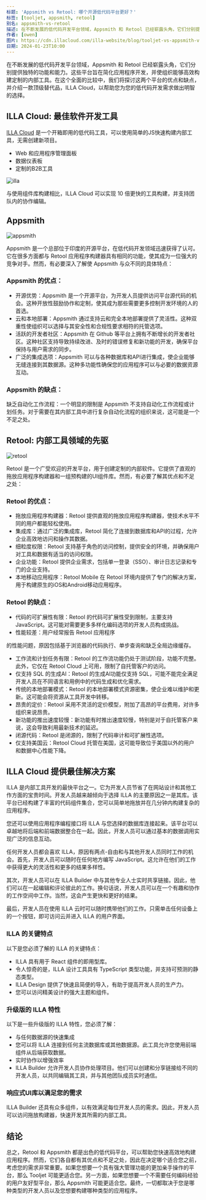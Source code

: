 ```yaml
---
标题: 'Appsmith vs Retool: 哪个开源低代码平台更好？'
标签: [tooljet, appsmith, retool]
别名: appsmith-vs-retool
描述: 在不断发展的低代码开发平台领域，Appsmith 和 Retool 已经崭露头角，它们分别提供独特的功能和能力。这些平台旨在简化应用程序开发，并使组织能够高效构建定制的内部工具。在这个全面的比较中，我们将探讨这两个平台的优点和缺点，并介绍一款顶级替代品，ILLA Cloud，以帮助您为您的低代码开发需求做出明智的选择。
作者: [owen]
图片: https://cdn.illacloud.com/illa-website/blog/tooljet-vs-appsmith-vs-retool/appsmith-retool.webp
日期: 2024-01-23T10:00
---
```


在不断发展的低代码开发平台领域，Appsmith 和 Retool 已经崭露头角，它们分别提供独特的功能和能力。这些平台旨在简化应用程序开发，并使组织能够高效构建定制的内部工具。在这个全面的比较中，我们将探讨这两个平台的优点和缺点，并介绍一款顶级替代品，ILLA Cloud，以帮助您为您的低代码开发需求做出明智的选择。

## ILLA Cloud: 最佳软件开发工具

[ILLA Cloud](https://illacloud.com/) 是一个开箱即用的低代码工具，可以使用简单的JS快速构建内部工具，无需创建新项目。

- Web 和应用程序管理面板
- 数据仪表板
- 定制的B2B工具

![illa](https://cdn.illacloud.com/illa-website/blog/tooljet-vs-appsmith-vs-retool/illa.png)

与使用组件库构建相比，ILLA Cloud 可以实现 10 倍更快的工具构建，并支持团队内的协作编辑。

## Appsmith

![appsmith](https://cdn.illacloud.com/illa-website/blog/tooljet-vs-appsmith-vs-retool/appsmith.png)

Appsmith 是一个总部位于印度的开源平台，在低代码开发领域迅速获得了认可。它在很多方面都与 Retool 应用程序构建器具有相同的功能，使其成为一位强大的竞争对手。然而，有必要深入了解使 Appsmith 与众不同的具体特点：

### Appsmith 的优点：
- 开源优势：Appsmith 是一个开源平台，为开发人员提供访问平台源代码的机会。这种开放性鼓励协作和定制，使其成为那些需要更多控制开发环境的人的首选。
- 云和本地部署：Appsmith 通过支持云和完全本地部署提供了灵活性。这种双重性使组织可以选择与其安全性和合规性要求相符的托管选项。
- 活跃的开发者社区：Appsmith 在 Github 等平台上拥有不断增长的开发者社区。这种社区支持导致持续改进、及时的错误修复和新功能的开发，确保平台保持与用户需求的同步。
- 广泛的集成选项：Appsmith 可以与各种数据库和API进行集成，使企业能够无缝连接到其数据源。这种多功能性确保您的应用程序可以与必要的数据资源互动。

### Appsmith 的缺点：

缺乏自动化工作流程：一个明显的限制是 Appsmith 不支持自动化工作流程或计划任务。对于需要在其内部工具中进行复杂自动化流程的组织来说，这可能是一个不足之处。

## Retool: 内部工具领域的先驱

![retool](https://cdn.illacloud.com/illa-website/blog/tooljet-vs-appsmith-vs-retool/retool.png)

Retool 是一个广受欢迎的开发平台，用于创建定制的内部软件。它提供了直观的拖放应用程序构建器和一组预构建的UI组件库。然而，有必要了解其优点和不足之处：

### Retool 的优点：
- 拖放应用程序构建器：Retool 提供直观的拖放应用程序构建器，使技术水平不同的用户都能轻松使用。
- 集成库：通过广泛的集成库，Retool 简化了连接到数据库和API的过程，允许企业高效地访问和操作其数据。
- 细粒度权限：Retool 支持基于角色的访问控制，提供安全的环境，并确保用户对工具和数据有适当的访问权限。
- 企业功能：Retool 提供企业需求，包括单一登录（SSO）、审计日志记录和专门的企业支持。
- 本地移动应用程序：Retool Mobile 在 Retool 环境内提供了专门的解决方案，用于构建原生的iOS和Android移动应用程序。

### Retool 的缺点：
- 代码的可扩展性有限：Retool 的代码可扩展性受到限制，主要支持 JavaScript。这可能对需要更多多样化编码选项的开发人员构成挑战。
- 性能较差：用户经常报告 Retool 应用程序

的性能问题，原因包括基于浏览器的代码执行、单步查询和缺乏全局边缘缓存。
- 工作流和计划任务有限：Retool 的工作流功能仍处于测试阶段，功能不完整。此外，它仅在 Retool Cloud 上可用，限制了自托管客户的访问。
- 仅支持 SQL 的生成AI：Retool 的生成AI功能仅支持 SQL，可能不能完全满足开发人员在不同语言和用例中的代码生成和优化需求。
- 传统的本地部署模式：Retool 的本地部署模式资源密集，使企业难以维护和更新。这可能会将资源从工具开发中转移。
- 昂贵的定价：Retool 采用不灵活的定价模型，附加了高昂的平台费用，对许多组织来说昂贵。
- 新功能的推出速度较慢：新功能有时推出速度较慢，特别是对于自托管客户来说，这会导致利用最新技术的延迟。
- 闭源代码：Retool 是闭源的，限制了代码审计和可扩展性选项。
- 仅支持美国云：Retool Cloud 托管在美国，这可能导致位于美国以外的用户和数据中心性能下降。

## ILLA Cloud 提供最佳解决方案

ILLA 是内部工具开发的最快平台之一。它为开发人员节省了在网站设计和其他工作方面的宝贵时间。开发人员越来越倾向于选择 ILLA 的主要原因之一是其库。该平台已经构建了丰富的代码组件集合，您可以简单地拖放并在几分钟内构建复杂的应用程序。

您还可以使用应用程序编程接口将 ILLA 与您选择的数据库连接起来。该平台可以卓越地将后端和前端数据整合在一起。因此，开发人员可以通过基本的数据调用实现广泛的信息互动。

任何开发人员都会喜欢 ILLA，原因有两点-自由和与其他开发人员同时工作的机会。首先，开发人员可以随时在任何地方编写 JavaScript。这允许在他们的工作中获得更大的灵活性和更多的结果多样性。

其次，开发人员可以在 ILLA Builder 中与其他专业人士实时共享链接。因此，他们可以在一起编辑和评论彼此的工作。换句话说，开发人员可以在一个有趣和协作的工作空间中工作。当然，这会产生更快和更好的结果。

最后，开发人员在使用 ILLA 云时可以随时携带他们的工作。只需单击任何设备上的一个按钮，即可访问云并进入 ILLA 的用户界面。

### ILLA 的关键特点

以下是您必须了解的 ILLA 的关键特点：
- ILLA 具有用于 React 组件的即用型库。
- 令人惊奇的是，ILLA 设计工具具有 TypeScript 类型功能，并支持可预测的静态类型。
- ILLA Design 提供了快速且简便的导入，有助于提高开发人员的生产力。
- 您可以访问精美设计的强大主题和组件。

### 升级版的 ILLA 特性

以下是一些升级版的 ILLA 特性，您必须了解：
- 与任何数据源的快速集成
- 您可以将 ILLA 连接到任何主流数据库或其他数据源。此工具允许您使用前端组件从后端获取数据。
- 实时协作以增强效率
- ILLA Builder 允许开发人员协作处理项目。他们可以创建和分享链接给不同的开发人员，以共同编辑其工具，并与其他团队成员实时通信。

### 响应式UI库以满足您的需求

ILLA Builder 还具有众多组件，以有效满足每位开发人员的需求。因此，开发人员可以访问拖放构建器，快速开发其所需的内部工具。

## 结论

总之，Retool 和 Appsmith 都是出色的低代码平台，可以帮助您快速高效地构建应用程序。然而，它们各自都有其优点和不足之处，因此在决定哪个适合您之前，考虑您的需求非常重要。如果您想要一个具有强大管理功能的更加亲手操作的平台，那么 Tooljet 可能更适合您。另一方面，如果您想要一个不需要任何编码经验的用户友好型平台，那么 Appsmith 可能更适合您。最终，一切都取决于您是哪种类型的开发人员以及您想要构建哪种类型的应用程序。